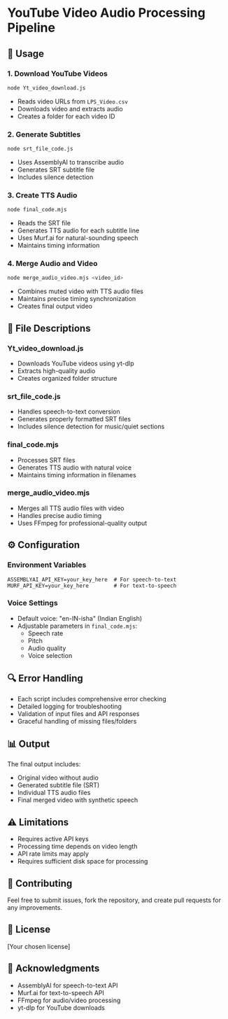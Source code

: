 # YouTube Video Audio Processing Pipeline

## 🚀 Usage

### 1. Download YouTube Videos
```bash
node Yt_video_download.js
```
- Reads video URLs from `LPS_Video.csv`
- Downloads video and extracts audio
- Creates a folder for each video ID

### 2. Generate Subtitles
```bash
node srt_file_code.js
```
- Uses AssemblyAI to transcribe audio
- Generates SRT subtitle file
- Includes silence detection

### 3. Create TTS Audio
```bash
node final_code.mjs
```
- Reads the SRT file
- Generates TTS audio for each subtitle line
- Uses Murf.ai for natural-sounding speech
- Maintains timing information

### 4. Merge Audio and Video
```bash
node merge_audio_video.mjs <video_id>
```
- Combines muted video with TTS audio files
- Maintains precise timing synchronization
- Creates final output video

## 📝 File Descriptions

### Yt_video_download.js
- Downloads YouTube videos using yt-dlp
- Extracts high-quality audio
- Creates organized folder structure

### srt_file_code.js
- Handles speech-to-text conversion
- Generates properly formatted SRT files
- Includes silence detection for music/quiet sections

### final_code.mjs
- Processes SRT files
- Generates TTS audio with natural voice
- Maintains timing information in filenames

### merge_audio_video.mjs
- Merges all TTS audio files with video
- Handles precise audio timing
- Uses FFmpeg for professional-quality output

## ⚙️ Configuration

### Environment Variables
```env
ASSEMBLYAI_API_KEY=your_key_here  # For speech-to-text
MURF_API_KEY=your_key_here        # For text-to-speech
```

### Voice Settings
- Default voice: "en-IN-isha" (Indian English)
- Adjustable parameters in `final_code.mjs`:
  - Speech rate
  - Pitch
  - Audio quality
  - Voice selection

## 🔍 Error Handling

- Each script includes comprehensive error checking
- Detailed logging for troubleshooting
- Validation of input files and API responses
- Graceful handling of missing files/folders

## 📊 Output

The final output includes:
- Original video without audio
- Generated subtitle file (SRT)
- Individual TTS audio files
- Final merged video with synthetic speech

## ⚠️ Limitations

- Requires active API keys
- Processing time depends on video length
- API rate limits may apply
- Requires sufficient disk space for processing

## 🤝 Contributing

Feel free to submit issues, fork the repository, and create pull requests for any improvements.

## 📜 License

[Your chosen license]

## 🙏 Acknowledgments

- AssemblyAI for speech-to-text API
- Murf.ai for text-to-speech API
- FFmpeg for audio/video processing
- yt-dlp for YouTube downloads
